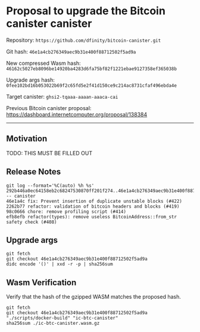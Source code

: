 # Proposal to upgrade the Bitcoin canister canister

Repository: `https://github.com/dfinity/bitcoin-canister.git`

Git hash: `46e1a4cb276349aec9b31e400f88712502f5ad9a`

New compressed Wasm hash: `46162c5027eb8096be14920ba4283d6fa75bf82f1221ebae9127358ef365038b`

Upgrade args hash: `0fee102bd16b053022b69f2c65fd5e2f41d150ce9c214ac8731cfaf496ebda4e`

Target canister: `ghsi2-tqaaa-aaaan-aaaca-cai`

Previous Bitcoin canister proposal: https://dashboard.internetcomputer.org/proposal/138384

---

## Motivation
TODO: THIS MUST BE FILLED OUT


## Release Notes

```
git log --format='%C(auto) %h %s' 292b446a0ec64158eb2c68247530870ff201f274..46e1a4cb276349aec9b31e400f88712502f5ad9a -- canister
46e1a4c fix: Prevent insertion of duplicate unstable blocks (#422)
2262b77 refactor: validation of bitcoin headers and blocks (#419)
98c0666 chore: remove profiling script (#414)
efb8efb refactor(types): remove useless BitcoinAddress::from_str safety check (#408)
 ```

## Upgrade args

```
git fetch
git checkout 46e1a4cb276349aec9b31e400f88712502f5ad9a
didc encode '()' | xxd -r -p | sha256sum
```

## Wasm Verification

Verify that the hash of the gzipped WASM matches the proposed hash.

```
git fetch
git checkout 46e1a4cb276349aec9b31e400f88712502f5ad9a
"./scripts/docker-build" "ic-btc-canister"
sha256sum ./ic-btc-canister.wasm.gz
```